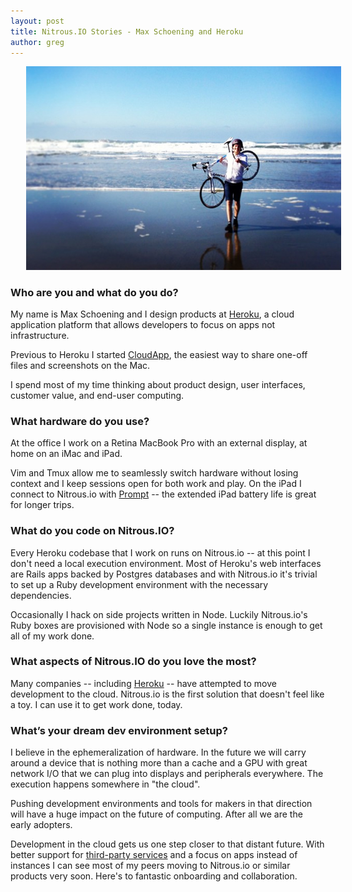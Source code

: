 ```yaml
---
layout: post
title: Nitrous.IO Stories - Max Schoening and Heroku
author: greg
---
```


<img src="/images/max-schoening.jpg" alt="Max Schoening" style="margin: 0 5%;"/>

### Who are you and what do you do? 
  
My name is Max Schoening and I design products at 
[Heroku](https://www.heroku.com/), a cloud application platform that allows 
developers to focus on apps not infrastructure. 
  
Previous to Heroku I started [CloudApp](http://www.getcloudapp.com/), the 
easiest way to share one-off files and screenshots on the Mac. 
  
I spend most of my time thinking about product design, user interfaces, 
customer value, and end-user computing. 
  
### What hardware do you use? 
  
At the office I work on a Retina MacBook Pro with an external display, at home 
on an iMac and iPad. 

Vim and Tmux allow me to seamlessly switch hardware without losing context and 
I keep sessions open for both work and play. On the iPad I connect to Nitrous.io with [Prompt](http://www.panic.com/blog/2011/04/introducing-prompt-ssh-for-ios/) -- 
the extended iPad battery life is great for longer trips. 
<!--break-->  
### What do you code on Nitrous.IO? 

Every Heroku codebase that I work on runs on Nitrous.io -- at this point I 
don't need a local execution environment. Most of Heroku's web interfaces are 
Rails apps backed by Postgres databases and with Nitrous.io it's trivial to set 
up a Ruby development environment with the necessary dependencies. 
  
Occasionally I hack on side projects written in Node. Luckily Nitrous.io's Ruby 
boxes are provisioned with Node so a single instance is enough to get all of my 
work done. 
  
### What aspects of Nitrous.IO do you love the most? 
  
Many companies -- including [Heroku](http://cl.ly/image/2u182o07093K) -- have 
attempted to move development to the cloud. Nitrous.io is the first solution 
that doesn't feel like a toy. I can use it to get work done, today. 
  
### What’s your dream dev environment setup? 
  
I believe in the ephemeralization of hardware. In the future we will carry 
around a device that is nothing more than a cache and a GPU with great network 
I/O that we can plug into displays and peripherals everywhere. The execution 
happens somewhere in "the cloud". 
  
Pushing development environments and tools for makers in that direction will 
have a huge impact on the future of computing. After all we are the early 
adopters. 
  
Development in the cloud gets us one step closer to that distant future. With 
better support for [third-party services](https://addons.heroku.com/) and a 
focus on apps instead of instances I can see most of my peers moving to 
Nitrous.io or similar products very soon. Here's to fantastic onboarding and 
collaboration.
